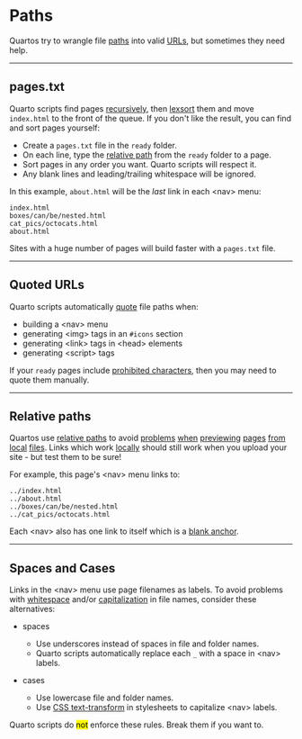 # Paths

Quartos try to wrangle file
[paths](https://en.wikipedia.org/wiki/Path_%28computing%29)
into valid
[URLs](https://en.wikipedia.org/wiki/URL),
but sometimes they need help.

---

## pages.txt

Quarto scripts find pages
[recursively](https://docs.python.org/3/library/pathlib.html#pathlib.Path.rglob),
then
[lexsort](https://en.wikipedia.org/wiki/Lexicographical_order)
them and move `index.html` to the front of the queue.
If you don't like the result, you can find and sort pages yourself:

- Create a `pages.txt` file in the `ready` folder.
- On each line, type the
[relative path](https://en.wikipedia.org/wiki/Path_%28computing%29#Absolute_and_relative_paths)
from the `ready` folder to a page.
- Sort pages in any order you want. Quarto scripts will respect it.
- Any blank lines and leading/trailing whitespace will be ignored.

In this example, `about.html` will be the *last* link in each &lt;nav&gt; menu:
```
index.html
boxes/can/be/nested.html
cat_pics/octocats.html
about.html
```
Sites with a huge number of pages will build faster with a `pages.txt` file.

---

## Quoted URLs

Quarto scripts automatically
[quote](https://docs.python.org/3/library/urllib.parse.html#urllib.parse.quote)
file paths when:

- building a &lt;nav&gt; menu
- generating &lt;img&gt; tags in an `#icons` section
- generating &lt;link&gt; tags in &lt;head&gt; elements
- generating &lt;script&gt; tags

If your `ready` pages include
[prohibited characters](https://www.w3.org/Addressing/URL/4_Recommentations.html),
then you may need to quote them manually.

---

## Relative paths

Quartos use
[relative paths](https://www.w3.org/TR/WD-html40-970917/htmlweb.html#h-5.1.2)
to avoid
[problems](https://github.com/jekyll/jekyll/issues/5482)
[when](https://github.com/jekyll/jekyll/issues/5488)
[previewing](https://github.com/jekyll/jekyll/issues/5743)
[pages](https://github.com/jekyll/jekyll/issues/5895)
[from](https://github.com/jekyll/jekyll/issues/6034)
[local](https://github.com/jekyll/jekyll/issues/6360)
[files](https://github.com/jekyll/jekyll/issues/7621).
Links which work
[locally](https://www.lifewire.com/how-to-preview-web-pages-3469885)
should still work when you upload your site - but test them to be sure!

For example, this page's &lt;nav&gt; menu links to:

```
../index.html
../about.html
../boxes/can/be/nested.html
../cat_pics/octocats.html
```
Each &lt;nav&gt; also has one link to itself which is a
[blank anchor](https://stackoverflow.com/questions/4855168/what-is-href-and-why-is-it-used).

---

## Spaces and Cases

Links in the &lt;nav&gt; menu use page filenames as labels.
To avoid problems with
[whitespace](https://stackoverflow.com/questions/497908/is-a-url-allowed-to-contain-a-space)
and/or
[capitalization](https://en.wikipedia.org/wiki/Case_sensitivity)
in file names, consider these alternatives:

- spaces
  - Use underscores instead of spaces in file and folder names.
  - Quarto scripts automatically replace each `_` with a space in &lt;nav&gt; labels.

- cases
  - Use lowercase file and folder names.
  - Use
[CSS text-transform](https://css-tricks.com/almanac/properties/t/text-transform/)
in stylesheets to capitalize &lt;nav&gt; labels.

Quarto scripts do <mark>not</mark> enforce these rules.
Break them if you want to.
